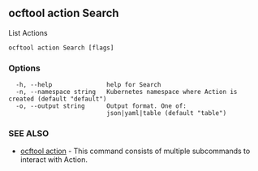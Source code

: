 ## ocftool action Search

List Actions

```
ocftool action Search [flags]
```

### Options

```
  -h, --help               help for Search
  -n, --namespace string   Kubernetes namespace where Action is created (default "default")
  -o, --output string      Output format. One of:
                           json|yaml|table (default "table")
```

### SEE ALSO

* [ocftool action](ocftool_action.md)	 - This command consists of multiple subcommands to interact with Action.

